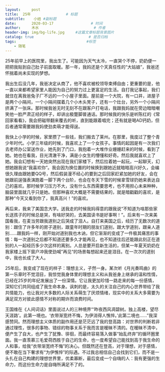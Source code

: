 ```yaml
---
layout:     post                       
title:  25年                # 标题
subtitle:    小结 #副标题
date:       2020-03-17                 # 时间
author:     木水                         # 作者
header-img: img/bg-life.jpg     #这篇文章标题背景图片
catalog: true                         # 是否归档
tags:                                #标签
    - 随笔
---
```

25年前早上的医院里，我出生了。可能因为天气太冷，一直哭个不停，奶奶便一把把我贴到自己肚子前面取暖。那一年，我妈还是个天真任性的“大姑娘”，我爸还怀揣着尚未实现的梦想。

我出生后没几年，我爸决定从商了，他不喜欢被校领导束缚自由；更重要的是，他一直以来都希望家里人能因为自己的努力过上更富足的生活。自打我记事起，我们就住在离我爸兔子厂不远的一个小屋子里面。屋前是一个大院，有一口井，进屋子是两个小隔间，一个小隔间摆着几个小木头凳子，还有一个灶台，另外一个小隔间挤满了一张床。那时候我爸无时无刻不在跟客户打电话，我跟我妈就在旁边暗暗嘲笑他一脸严肃正经的样子，却讲出极蹩脚普通话。那时候我的快乐是听陈红的《常回家看看》，我会把磁带翻来覆去的听，直到能跟着唱完；还有就是喝AD钙奶，但后者通常需要跟我妈使劲卖萌才能得逞。

我快上小学的时候，家里攒了一些钱，我们搬去了莱州。在那里，我度过了整个青少年时代。小学三年级的时候，我喜欢上了一个女孩子。事情的起因是有一次我们去老师办公室送作业，她先到了门口，我抱着一大堆作业姗姗赶来的时候，看到了她。她也在看我，目光清澈干净，满是小女生的懵懂和好奇。然后我就喜欢上了她。我会幻想有一天她突然出现在我们家楼下，然后拉着她一起玩，一起聊天，幻想她跟我说“我喜欢你”。我会因为换位置的时候换到跟她近就暗暗高兴好久，会编很久理由跟她要QQ号，然后假装漫不经心的要到之后回家赶紧加她的好友，会在她跟前逞强表演跑着一脚下两个台阶，也会在冬天下雪的时候拿雪球扔她来表达自己的喜欢。那时候学习压力不大，没有什么东西需要思考，也不用担心未来种种，脑袋里面就几乎只是她。但那种喜欢大概是不需要结果的，就是暗戳戳的喜欢，是那种“今天又看到你了，我真高兴！”的喜欢。

再后来，我来了美国念大学。送我走的时候我妈得意的跟我说“不知道为啥那些家长送孩子的时候总是哭，有啥好哭的，去美国读书是好事啊！”。后来有一次来美国看我，在麦当劳跟我道别之后哭成了泪人。自打来美国之后，经历了无数次的道别：跟住了许多年的房子道别，跟童年时期的朋友们道别，跟大学道别，跟亲人道别……跟我妈一样，刚开始对道别我也木讷，但它渐渐的变成了一件极其痛苦的事情：每一次道别之后都不知道还要多久才能再见，也不知道往后还能跟此刻正在道别的人一起经历多少次这样的离别。人总是要开启新生活的，但某一年夏天奶奶在我家楼上摇下窗户冲我使劲喊”再见“的场景每想起来还是泪目。在一次次的道别中，我也长成了大人。

25年后，我变成了现在的样子：理想主义，孑然一身。某次听《月光奏鸣曲》的第一乐章时不觉泪目，我惊觉我身体里的理想主义和从我爸身上继承的温和性情，已经在25岁的年纪发展出了一份深情。它让我更加珍惜一路走来的每一份感情，深知它们共同组成了我生命本身。讽刺的是，太久的关注自己的内心世界带给了我共情能力，也让我对大多数的人际关系萌生了厌烦情绪，现实中的关系大多需要为满足双方对彼此感情不对称的期许而浪费时间。

王国维在《人间词话》里面说过人的三种境界“‘昨夜西风凋碧树。独上高楼，望尽天涯路’。此第一境也。‘衣带渐宽终不悔，为伊消得人憔悴。’此第二境也……”我深感赞同。然而理想主义体质的副作用还是茫茫远了我的登高路：对世界的判断若非通过理性，很多的事物、错综的物事关系于我而言是暧昧不清的。在暧昧不清中，便产生了自大，也产生了犹豫、徘徊，而最终容易落入做事“始乱终弃”的循环圈里面。我一直羡慕三毛爱荷西胜于自己的生命，也一度希望自己能找到高于我生命的人和事，给我“衣带渐宽终不悔”的决心。但既然还在登高，对于理想，对于感情，便不敢在当下奢求有“为伊憔悴”的际遇。不过我总相信自己会找到它们，而不是一头扎在自己构建的理想世界里，优柔寡断，最后变成一个自嗨的人：我有更强的生命力，而这份生命力是自嗨所满足不了的。
